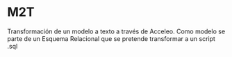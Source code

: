 # M2T
Transformación de un modelo a texto a través de Acceleo. Como modelo se parte de un Esquema Relacional que se pretende transformar a un script .sql
